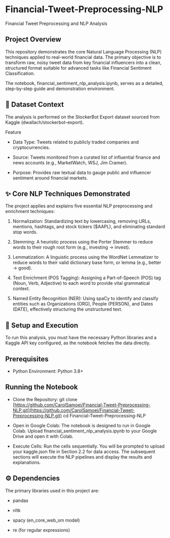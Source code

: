 # Financial-Tweet-Preprocessing-NLP
Financial Tweet Preprocessing and NLP Analysis
## Project Overview
This repository demonstrates the core Natural Language Processing (NLP) techniques applied to real-world financial data. The primary objective is to transform raw, noisy tweet data from key financial influencers into a clean, structured format suitable for advanced tasks like Financial Sentiment Classification.

The notebook, financial_sentiment_nlp_analysis.ipynb, serves as a detailed, step-by-step guide and demonstration environment.

## 💾 Dataset Context
The analysis is performed on the StockerBot Export dataset sourced from Kaggle (dwallach/stockerbot-export).

Feature

* Data Type: Tweets related to publicly traded companies and cryptocurrencies.

* Source: Tweets monitored from a curated list of influential finance and news accounts (e.g., MarketWatch, WSJ, Jim Cramer).

* Purpose: Provides raw textual data to gauge public and influencer sentiment around financial markets.

## ✨ Core NLP Techniques Demonstrated
The project applies and explains five essential NLP preprocessing and enrichment techniques:

1. Normalization: Standardizing text by lowercasing, removing URLs, mentions, hashtags, and stock tickers ($AAPL), and eliminating standard stop words.

2. Stemming: A heuristic process using the Porter Stemmer to reduce words to their rough root form (e.g., investing → invest).

3. Lemmatization: A linguistic process using the WordNet Lemmatizer to reduce words to their valid dictionary base form, or lemma (e.g., better → good).

4. Text Enrichment (POS Tagging): Assigning a Part-of-Speech (POS) tag (Noun, Verb, Adjective) to each word to provide vital grammatical context.

5. Named Entity Recognition (NER): Using spaCy to identify and classify entities such as Organizations (ORG), People (PERSON), and Dates (DATE), effectively structuring the unstructured text.

## 🚀 Setup and Execution
To run this analysis, you must have the necessary Python libraries and a Kaggle API key configured, as the notebook fetches the data directly.

## Prerequisites
* Python Environment: Python 3.8+

## Running the Notebook
* Clone the Repository: git clone [https://github.com/CarolSamoei/Financial-Tweet-Preprocessing-NLP.git](https://github.com/CarolSamoei/Financial-Tweet-Preprocessing-NLP.git)
cd Financial-Tweet-Preprocessing-NLP

* Open in Google Colab:
The notebook is designed to run in Google Colab. Upload financial_sentiment_nlp_analysis.ipynb to your Google Drive and open it with Colab.

* Execute Cells:
Run the cells sequentially. You will be prompted to upload your kaggle.json file in Section 2.2 for data access. The subsequent sections will execute the NLP pipelines and display the results and explanations.

## ⚙️ Dependencies
The primary libraries used in this project are:

* pandas

* nltk

* spacy (en_core_web_sm model)

* re (for regular expressions)
